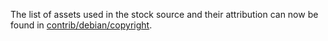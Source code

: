 The list of assets used in the stock source and their attribution can now be found in [contrib/debian/copyright](../contrib/debian/copyright).
